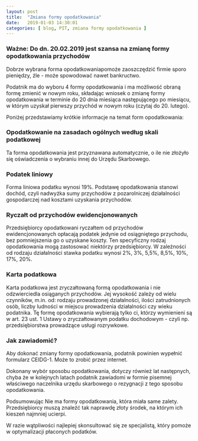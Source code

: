 ```yaml
---
layout: post
title:  "Zmiana formy opodatkowania"
date:   2019-01-03 14:30:01
categories: [ blog, PIT, zmiana formy opodatkowania ]
---
```


### Ważne: Do dn. 20.02.2019 jest szansa na zmianę formy opodatkowania przychodów

Dobrze wybrana forma opodatkowaniapomoże zaoszczędzić firmie sporo pieniędzy, źle - może spowodować nawet bankructwo. 

Podatnik ma do wyboru 4 formy opodatkowania i ma możliwość obraną formę zmienić w nowym roku, składając wniosek o zmianę formy opodatkowania w terminie do 20 dnia miesiąca następującego po miesiącu, w którym uzyskał pierwszy przychód w nowym roku (czytaj do 20. lutego).

Poniżej przedstawiamy krótkie informacje na temat form opodatkowania:

### Opodatkowanie na zasadach ogólnych według skali podatkowej
Ta forma opodatkowania jest przyznawana automatycznie, o ile nie złożyło się oświadczenia o wybraniu innej do Urzędu Skarbowego. 

### Podatek liniowy
Forma liniowa podatku wynosi 19%. 
Podstawę opodatkowania stanowi dochód, czyli nadwyżka sumy przychodów z pozarolniczej działalności gospodarczej nad kosztami uzyskania przychodów.

### Ryczałt od przychodów ewidencjonowanych
Przedsiębiorcy opodatkowani ryczałtem od przychodów ewidencjonowanych opłacają podatek jedynie od osiągniętego przychodu, bez pomniejszenia go o uzyskane koszty. 
Ten specyficzny rodzaj opodatkowania mogą zastosować niektórzy przedsiębiorcy. 
W zależności od rodzaju działalności stawka podatku wynosi 2%, 3%, 5,5%, 8,5%, 10%, 17%, 20%.

### Karta podatkowa
Karta podatkowa jest zryczałtowaną formą opodatkowania i nie odzwierciedla osiąganych przychodów. 
Jej wysokość zależy od wielu czynników, m.in. od: rodzaju prowadzonej działalności, ilości zatrudnionych osób, liczby ludności w miejscu prowadzenia działalności czy wieku podatnika. 
Tę formę opodatkowania wybierają tylko ci, którzy wymienieni są w art. 23 ust. 1 Ustawy o zryczałtowanym podatku dochodowym - czyli np. przedsiębiorstwa prowadzące usługi rozrywkowe.

### Jak zawiadomić?
Aby dokonać zmiany formy opodatkowania, podatnik powinien wypełnić formularz CEIDG-1. Może to zrobić przez internet.

Dokonany wybór sposobu opodatkowania, dotyczy również lat następnych, chyba że w kolejnych latach podatnik zawiadomi w formie pisemnej właściwego naczelnika urzędu skarbowego o rezygnacji z tego sposobu opodatkowania.

Podsumowując
Nie ma formy opodatkowania, która miała same zalety. Przedsiębiorcy muszą znaleźć tak naprawdę złoty środek, na którym ich kieszeń najmniej ucierpi. 

W razie wątpliwości najlepiej skonsultować się ze specjalistą, który pomoże w optymalizacji płaconych podatków.


